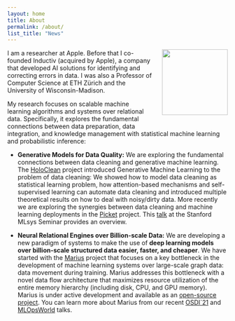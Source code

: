 ```yaml
---
layout: home
title: About
permalink: /about/
list_title: "News"
---
```

<img style="float: right; padding-left:20px; padding-bottom:20px; width:150px;" src="/assets/photo.jpg">

I am a researcher at Apple. Before that I co-founded Inductiv (acquired by Apple), a company that developed AI solutions for identifying and correcting errors in data. I was also a Professor of Computer Science at ETH Zürich and the University of Wisconsin-Madison. 

My research focuses on scalable machine learning algorithms and systems over relational data. Specifically, it explores the fundamental connections between data preparation, data integration, and knowledge management with statistical machine learning and probabilistic inference:

* <b>Generative Models for Data Quality:</b> We are exploring the fundamental connections between data cleaning and generative machine learning. The [HoloClean](http://www.holoclean.io) project introduced Generative Machine Learning to the problem of data cleaning: We showed how to model data cleaning as statistical learning problem, how attention-based mechanisms and self-supervised learning can automate data cleaning and introduced multiple theoretical results on how to deal with noisy/dirty data. More recently we are exploring the synergies between data cleaning and machine learning deployments in the [Picket](https://arxiv.org/abs/2006.04730) project. This [talk](https://www.youtube.com/watch?v=_2upFBZsMN4) at the Stanford MLsys Seminar provides an overview.

* <b>Neural Relational Engines over Billion-scale Data:</b> We are developing a new paradigm of systems to make the use of <b>deep learning models over billion-scale structured data easier, faster, and cheaper</b>. We have started with the [Marius](https://marius-project.org) project that focuses on a key bottleneck in the development of machine learning systems over large-scale graph data: data movement during training. Marius addresses this bottleneck with a novel data flow architecture that maximizes resource utilization of the entire memory hierarchy (including disk, CPU, and GPU memory). Marius is under active development and available as an [open-source project](https://github.com/marius-team/marius). You can learn more about Marius from our recent [OSDI`21](https://www.youtube.com/watch?v=XP9kUuipK1A&t=17s) and [MLOpsWorld](/assets/marius_mlops.pdf) talks.
